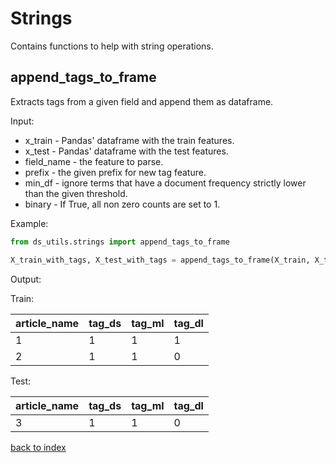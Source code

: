 # Strings
Contains functions to help with string operations.
## append_tags_to_frame
Extracts tags from a given field and append them as dataframe.

Input:
* x_train - Pandas' dataframe with the train features.
* x_test - Pandas' dataframe with the test features.
* field_name - the feature to parse.
* prefix - the given prefix for new tag feature.
* min_df - ignore terms that have a document frequency strictly lower than the given threshold.
* binary - If True, all non zero counts are set to 1.

Example:
```python
from ds_utils.strings import append_tags_to_frame

X_train_with_tags, X_test_with_tags = append_tags_to_frame(X_train, X_test, "article_tags", "tag_", 10, True)
```

Output:

Train:

|article_name|tag_ds|tag_ml|tag_dl|
|:-----------|:-----|:-----|:-----|
|1|1|1|1|
|2|1|1|0|

Test:

|article_name|tag_ds|tag_ml|tag_dl|
|:-----------|:-----|:-----|:-----|
|3|1|1|0|


[back to index](index.md)